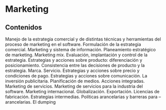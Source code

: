 # Marketing

## Contenidos

Manejo de la estrategia comercial y de distintas técnicas y herramientas del proceso de marketing en el software. Formulación de la estrategia comercial. Marketing y sistema de información. Planeamiento estratégico de marketing. Marketing mix. Evaluación, implantación y control de la estrategia. Estrategias y acciones sobre producto: diferenciación y posicionamiento. Consistencia entre las decisiones de producto y la estrategia. Marca. Servicio. Estrategias y acciones sobre precio y condiciones de pago. Estrategias y acciones sobre comunicación. La inversión publicitaria. Planificación de medios. Acciones integradas. Marketing de servicios. Marketing de servicios para la industria del software. Marketing internacional. Globalización. Exportación. Licencias de fabricación. Estrategias intermedias. Políticas arancelarias y barreras para –arancelarias. El dumping